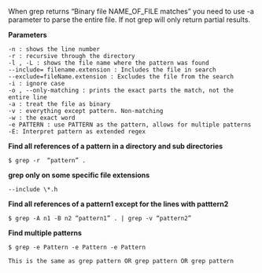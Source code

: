 When grep returns “Binary file NAME_OF_FILE matches” you need to use -a parameter to parse the entire file. If not grep will only return partial results.

**Parameters**

	-n : shows the line number
	-r : recursive through the directory
	-l , -L : shows the file name where the pattern was found
	--include= filename.extension : Includes the file in search
	--exclude=fileName.extension : Excludes the file from the search
	-i : ignore case
	-o , --only-matching : prints the exact parts the match, not the entire line
	-a : treat the file as binary
	-v : everything except pattern. Non-matching
	-w : the exact word
	-e PATTERN : use PATTERN as the pattern, allows for multiple patterns
	-E: Interpret pattern as extended regex 
	

**Find all references of a pattern in a directory and sub directories**

	$ grep -r  “pattern” .

**grep only on some specific file extensions**

    --include \*.h
	

**Find all references of a pattern1 except for the lines with patttern2**

    $ grep -A n1 -B n2 “pattern1” . | grep -v “pattern2”

**Find multiple patterns**

	$ grep -e Pattern -e Pattern -e Pattern

	This is the same as grep pattern OR grep pattern OR grep pattern
